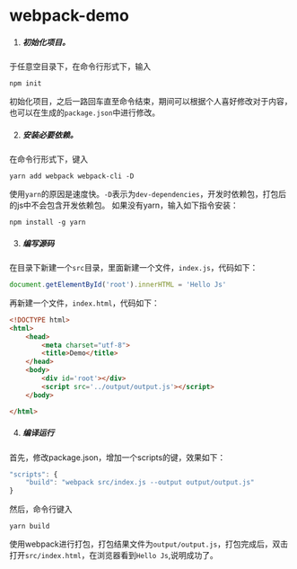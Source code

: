 # webpack-demo
1. ##### 初始化项目。
于任意空目录下，在命令行形式下，输入
```
npm init
```
初始化项目，之后一路回车直至命令结束，期间可以根据个人喜好修改对于内容，也可以在生成的`package.json`中进行修改。

2. ##### 安装必要依赖。
在命令行形式下，键入
```
yarn add webpack webpack-cli -D
```
使用`yarn`的原因是速度快。`-D`表示为`dev-dependencies`，开发时依赖包，打包后的js中不会包含开发依赖包。
如果没有yarn，输入如下指令安装：
```
npm install -g yarn
```
3. ##### 编写源码
在目录下新建一个`src`目录，里面新建一个文件，`index.js`，代码如下：
```javascript
document.getElementById('root').innerHTML = 'Hello Js'
```
再新建一个文件，`index.html`，代码如下：
```html
<!DOCTYPE html>
<html>
    <head>
        <meta charset="utf-8">
        <title>Demo</title>
    </head>
    <body>
        <div id='root'></div>
        <script src='../output/output.js'></script>
    </body>

</html>
```
4. ##### 编译运行
首先，修改package.json，增加一个scripts的键，效果如下：
```javascript
"scripts": {
    "build": "webpack src/index.js --output output/output.js"
}
```
然后，命令行键入
```
yarn build
```
使用webpack进行打包，打包结果文件为`output/output.js`，打包完成后，双击打开`src/index.html`，在浏览器看到`Hello Js`,说明成功了。
